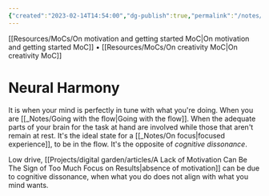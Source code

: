 ```yaml
---
{"created":"2023-02-14T14:54:00","dg-publish":true,"permalink":"/notes/neural-harmony/","dgPassFrontmatter":true,"updated":"2024-12-22T16:23:51.276+01:00"}
---
```


[[Resources/MoCs/On motivation and getting started MoC\|On motivation and getting started MoC]] • [[Resources/MoCs/On creativity MoC\|On creativity MoC]]
# Neural Harmony
It is when your mind is perfectly in tune with what you're doing. When you are [[_Notes/Going with the flow\|Going with the flow]].
When the adequate parts of your brain for the task at hand are involved while those that aren't remain at rest. 
It's the ideal state for a [[_Notes/On focus\|focused experience]], to be in the flow. 
It's the opposite of *cognitive dissonance*. 

Low drive, [[Projects/digital garden/articles/A Lack of Motivation Can Be The Sign of Too Much Focus on Results\|absence of motivation]] can be due to cognitive dissonance, when what you do does not align with what you mind wants.


